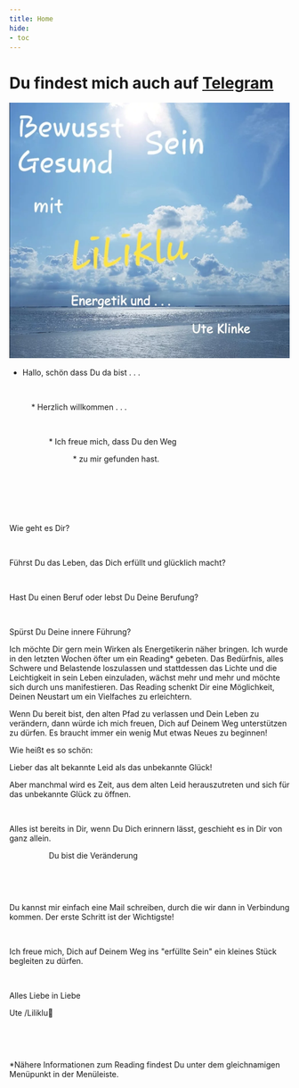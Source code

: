 ```yaml
---
title: Home
hide:
- toc
---
```

# Du findest mich auch auf [Telegram](https://t.me/Liliklu)

![](img/opener.png)

* Hallo, schön dass Du da bist . . .  

            

          * Herzlich willkommen . . .

​

                  * Ich freue mich, dass Du den Weg          



                             * zu mir gefunden hast.

​

                         

​

Wie geht es Dir?

​

Führst Du das Leben, das Dich erfüllt und glücklich macht?

​

Hast Du einen Beruf oder lebst Du Deine Berufung?

​

Spürst Du Deine innere Führung?


Ich möchte Dir gern mein Wirken als Energetikerin näher bringen. Ich wurde in den letzten Wochen öfter um ein Reading* gebeten. Das Bedürfnis, alles Schwere und Belastende loszulassen und stattdessen das Lichte und die Leichtigkeit in sein Leben einzuladen, wächst mehr und mehr und möchte sich durch uns manifestieren. Das Reading schenkt Dir eine Möglichkeit, Deinen Neustart um ein Vielfaches zu erleichtern.


Wenn Du bereit bist, den alten Pfad zu verlassen und Dein Leben zu verändern, dann würde ich mich freuen, Dich auf Deinem Weg unterstützen zu dürfen. Es braucht immer ein wenig Mut etwas Neues zu beginnen!



Wie heißt es so schön:

Lieber das alt bekannte Leid als das unbekannte Glück!



Aber manchmal wird es Zeit, aus dem alten Leid herauszutreten und sich für das unbekannte Glück zu öffnen.

​

Alles ist bereits in Dir, wenn Du Dich erinnern lässt, geschieht es in Dir von ganz allein. 

                  Du bist die Veränderung

​

​

Du kannst mir einfach eine Mail schreiben, durch die wir dann in Verbindung kommen. Der erste Schritt ist der Wichtigste!

​

Ich freue mich, Dich auf Deinem Weg ins "erfüllte Sein" ein kleines Stück begleiten zu dürfen.


​

Alles Liebe in Liebe



Ute /Liliklu🦋

​

​

*Nähere Informationen zum Reading findest Du unter dem gleichnamigen Menüpunkt in der Menüleiste.

​

